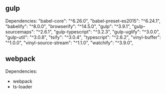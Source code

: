 ## gulp
Dependencies:
"babel-core": "^6.26.0",
"babel-preset-es2015": "^6.24.1",
"babelify": "^8.0.0",
"browserify": "^14.5.0",
"gulp": "^3.9.1",
"gulp-sourcemaps": "^2.6.1",
"gulp-typescript": "^3.2.3",
"gulp-uglify": "^3.0.0",
"gulp-util": "^3.0.8",
"tsify": "^3.0.4",
"typescript": "^2.6.2",
"vinyl-buffer": "^1.0.0",
"vinyl-source-stream": "^1.1.0",
"watchify": "^3.9.0",

## webpack

Dependencies:
* webpack
* ts-loader
